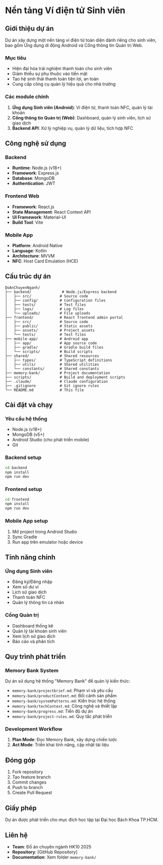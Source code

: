 # Nền tảng Ví điện tử Sinh viên

## Giới thiệu dự án

Dự án xây dựng một nền tảng ví điện tử toàn diện dành riêng cho sinh viên, bao gồm Ứng dụng di động Android và Cổng thông tin Quản trị Web.

### Mục tiêu
- Hiện đại hóa trải nghiệm thanh toán cho sinh viên
- Giảm thiểu sự phụ thuộc vào tiền mặt
- Tạo hệ sinh thái thanh toán tiện lợi, an toàn
- Cung cấp công cụ quản lý hiệu quả cho nhà trường

### Các module chính
1. **Ứng dụng Sinh viên (Android)**: Ví điện tử, thanh toán NFC, quản lý tài khoản
2. **Cổng thông tin Quản trị (Web)**: Dashboard, quản lý sinh viên, lịch sử giao dịch
3. **Backend API**: Xử lý nghiệp vụ, quản lý dữ liệu, tích hợp NFC

## Công nghệ sử dụng

### Backend
- **Runtime**: Node.js (v18+)
- **Framework**: Express.js
- **Database**: MongoDB
- **Authentication**: JWT

### Frontend Web
- **Framework**: React.js
- **State Management**: React Context API
- **UI Framework**: Material-UI
- **Build Tool**: Vite

### Mobile App
- **Platform**: Android Native
- **Language**: Kotlin
- **Architecture**: MVVM
- **NFC**: Host Card Emulation (HCE)

## Cấu trúc dự án
```
DoAnChuyenNganh/
├── backend/              # Node.js/Express backend
│   ├── src/             # Source code
│   ├── config/          # Configuration files
│   ├── tests/           # Test files
│   ├── logs/            # Log files
│   └── uploads/         # File uploads
├── frontend/            # React frontend admin portal
│   ├── src/             # Source code
│   ├── public/          # Static assets
│   ├── assets/          # Project assets
│   └── tests/           # Test files
├── mobile-app/          # Android app
│   ├── app/             # App source code
│   ├── gradle/          # Gradle build files
│   └── scripts/         # Build scripts
├── shared/              # Shared resources
│   ├── types/           # TypeScript definitions
│   ├── utils/           # Shared utilities
│   └── constants/       # Shared constants
├── memory-bank/         # Project documentation
├── scripts/             # Build and deployment scripts
├── .claude/             # Claude configuration
├── .gitignore           # Git ignore rules
└── README.md            # This file
```

## Cài đặt và chạy

### Yêu cầu hệ thống
- Node.js (v18+)
- MongoDB (v5+)
- Android Studio (cho phát triển mobile)
- Git

### Backend setup
```bash
cd backend
npm install
npm run dev
```

### Frontend setup
```bash
cd frontend
npm install
npm run dev
```

### Mobile App setup
1. Mở project trong Android Studio
2. Sync Gradle
3. Run app trên emulator hoặc device

## Tính năng chính

### Ứng dụng Sinh viên
- Đăng ký/Đăng nhập
- Xem số dư ví
- Lịch sử giao dịch
- Thanh toán NFC
- Quản lý thông tin cá nhân

### Cổng Quản trị
- Dashboard thống kê
- Quản lý tài khoản sinh viên
- Xem lịch sử giao dịch
- Báo cáo và phân tích

## Quy trình phát triển

### Memory Bank System
Dự án sử dụng hệ thống "Memory Bank" để quản lý kiến thức:
- `memory-bank/projectbrief.md`: Phạm vi và yêu cầu
- `memory-bank/productContext.md`: Bối cảnh sản phẩm
- `memory-bank/systemPatterns.md`: Kiến trúc hệ thống
- `memory-bank/techContext.md`: Công nghệ và thiết lập
- `memory-bank/progress.md`: Tiến độ dự án
- `memory-bank/project-rules.md`: Quy tắc phát triển

### Development Workflow
1. **Plan Mode**: Đọc Memory Bank, xây dựng chiến lược
2. **Act Mode**: Triển khai tính năng, cập nhật tài liệu

## Đóng góp

1. Fork repository
2. Tạo feature branch
3. Commit changes
4. Push to branch
5. Create Pull Request

## Giấy phép

Dự án được phát triển cho mục đích học tập tại Đại học Bách Khoa TP.HCM.

## Liên hệ

- **Team**: Đồ án chuyên ngành HK10 2025
- **Repository**: [GitHub Repository]
- **Documentation**: Xem folder `memory-bank/`






